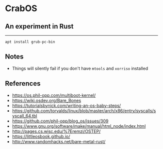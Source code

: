 # CrabOS
## An experiment in Rust
----

`apt install grub-pc-bin`

## Notes

* Things will silently fail if you don't have `mtools` and `xorriso` installed

## References

* https://os.phil-opp.com/multiboot-kernel/
* https://wiki.osdev.org/Bare_Bones
* https://tutorialsbynick.com/writing-an-os-baby-steps/
* https://github.com/torvalds/linux/blob/master/arch/x86/entry/syscalls/syscall_64.tbl
* https://github.com/phil-opp/blog_os/issues/309
* https://www.gnu.org/software/make/manual/html_node/index.html
* http://pages.cs.wisc.edu/%7Eremzi/OSTEP/
* https://littleosbook.github.io/
* http://www.randomhacks.net/bare-metal-rust/
